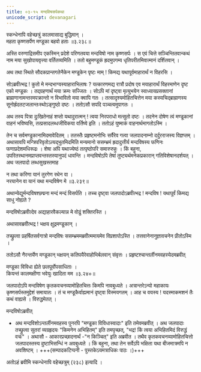 ```yaml
---
title: ०३-१५ मन्दविषसर्पकथा
unicode_script: devanagari
---
```

स्कन्धेनापि वहेच्छत्रुं कालमासाद्य बुद्धिमान् ।  
महता कृष्णसर्पेण मण्डूका बहवो हताः ॥३.२३८॥

अस्ति वरुणाद्रिसमीप एकस्मिन् प्रदेशे परिणतवया मन्दविषो नाम कृष्णसर्पः । स एवं चित्ते सञ्चिन्तितवान्कथं नाम मया सुखोपायवृत्त्या वर्तितव्यमिति । ततो बहुमण्डूकं ह्रदमुपगम्य धृतिपरीतमिवात्मानं दर्शितवान् ।  

अथ तथा स्थिते सौदकप्रान्तगतेनैकेन मण्डूकेन पृष्टः माम् ! किमद्य यथापूर्वमाहारार्थं न विहरसि ।  

सोऽब्रवीत्भद्र ! कुतो मे मन्दभाग्यस्याहाराभिलाषः ? यत्कारणमद्य रात्रौ प्रदोष एव मयाहारार्थं विहरमाणेन दृष्ट एको मण्डूकः । तद्ग्रहणार्थं मया क्रमः सज्जितः । सोऽपि मां दृष्ट्वा मृत्युभयेन स्वाध्यायप्रसक्तानां ब्राह्मणानामन्तरमपक्रान्तो न विभावितो मया क्वापि गतः । तत्सादृश्यमोहितचित्तेन मया कस्यचिद्ब्राह्मणस्य सूनोर्ह्रदतटजलान्तःस्थोऽङ्गुष्ठो दष्टः । ततोऽसौ सपदि पञ्चत्वमुपागतः ।  

अथ तस्य पित्रा दुःखितेनाहं शप्तो यथादुरात्मन् ! त्वया निरपराधो मत्सुतो दष्टः । तदनेन दोषेण त्वं मण्डूकानां वाहनं भविष्यसि, तत्प्रसादलब्धजीविकया वर्तिष्ये इति । ततोऽहं युष्माकं वाहनार्थमागतोऽस्मि ।  

तेन च सर्वमण्डूकानामिदमावेदितम् । ततस्तैः प्रहृष्टमनोभिः सर्वैरेव गत्वा जलपादनाम्नो दर्दुरराजस्य विज्ञप्तम् । अथासावपि मन्त्रिपरिवृतोऽत्यद्भुतमिदमिति मन्यमानो ससम्भ्रमं ह्रदादुत्तीर्य मन्दविषस्य फणिनः फणाप्रदेशमधिरूढः । शेषा अपि यथाज्येष्ठं तत्पृष्ठोपरि समारुरुहुः । किं बहुना, उपरितस्थानमप्राप्तवन्तस्तस्यानुपदं धावन्ति । मन्दविषोऽपि तेषां तुष्ट्यर्थमनेकप्रकारान् गतिविशेषानदर्शयत् । अथ जलपादो लब्धसुखस्तमाह

न तथा करिणा यानं तुरगेण रथेन वा ।  
नरयानेन वा यानं यथा मन्दविषेण मे ॥३.२३९॥

अथान्येद्युर्मन्दविषश्छद्मना मन्दं मन्दं विसर्पति । तच्च दृष्ट्वा जलपादोऽब्रवीत्भद्र ! मन्दविष ! यथापूर्वं किमद्य साधु नोह्यते ?

मन्दविषोऽब्रवीत्देव अद्याहारवैकल्यान्न मे वोढुं शक्तिरस्ति ।  

अथासावब्रवीत्भद्र ! भक्षय क्षुद्रमण्डूकान् ।  

तच्छ्रुत्वा प्रहर्षितसर्वगात्रो मन्दविषः ससम्भ्रममब्रवीत्ममायमेव विप्रशापोऽस्ति । तत्तवानेनानुज्ञावचनेन प्रीतोऽस्मि ।  

ततोऽसौ नैरन्तर्येण मण्डूकान् भक्षयन् कतिपयैरेवाहोभिर्बलवान् संवृत्तः । प्रहृष्टश्चान्तर्लीनमवहस्येदमब्रवीत्

मण्डूका विविधा ह्येते छलपूर्वोपसाधिताः ।  
कियन्तं कालमक्षीणा भवेयुः खादिता मम ॥३.२४०॥

जलपादोऽपि मन्दविषेण कृतकवचनव्यामोहितचित्तः किमपि नावबुध्यते । अत्रान्तरेऽन्यो महाकायः कृष्णसर्पस्तमुद्देशं समायातः । तं च मण्डूकैर्वाह्यमानं दृष्ट्वा विस्मयगतम् । आह च वयस्य ! यदस्माकमशनं तैः कथं वाह्यसे । विरुद्धमेतत् ।  

मन्दविषोऽब्रवीत्

<div class="js_include" url="../03-16_dhrutAndhabrAhmaNakathA/"  newLevelForH1="3" includeTitle="true"> </div>

  - अथ मन्दविशोऽन्तर्लीनमवहस्य पुनरपि "मण्डूका विविधास्वादाः" इति तमेवमब्रवीत् । अथ जलपादाः तच्छ्रुत्वा सुतरां व्यग्रहृदयः "किमनेन अभिहितम्" इति तमपृच्छत्, "भद्र! किं त्वया अभिहितमिदं विरुद्धं वचः" । अथासौ - आकारप्रच्छादनार्थं -"न किञ्चित्" इति अब्रवीत । तथैव कृतकवचनव्यामोहितचित्तो जलपादस्तस्य दुष्टाभिसन्धिं न अवबुध्यते । किं बहुना, तथा तेन सर्वेऽपि भक्षिता यथा बीजमात्रमपि न अवशिष्टम् । +++(सम्पादकटिप्पनी - पुस्तकेऽयमत्राधिकः पाठः ।)+++

अतोऽहं ब्रवीमि स्कन्धेनापि वहेच्छत्रुम् (२३८) इत्यादि ।  
